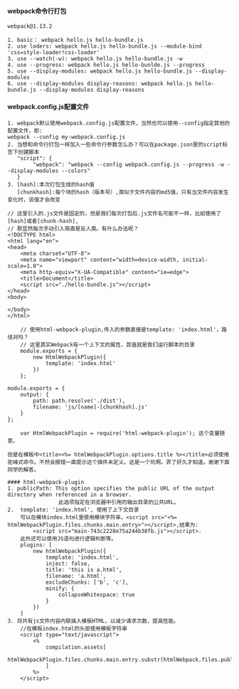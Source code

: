 #### webpack命令行打包
	webpack@1.13.2
	
	1. basic： webpack hello.js hello-bundle.js
	2. use loders: webpack hello.js hello-bundle.js --module-bind 'css=style-loader!css-loader'
	3. use --watch(-w): webpack hello.js hello-bundle.js -w
	4. use --progress: webpack hello.js hello-bunlde.js --progress
	5. use --display-modules: webpack hello.js hello-bundle.js --display-modules
	6. use --display-modules display-reasons: webpack hello.js hello-bundle.js --display-modules display-reasons

#### webpack.config.js配置文件
	1. webpack默认使用webpack.config.js配置文件，当然也可以使用--config指定其他的配置文件，即:
	webpack --config my-webpack.config.js
	2. 当想和命令行打包一样加入一些命令行参数怎么办？可以在package.json里的script标签下创建脚本
	   "script": {
	   		"webpack": "webpack --config webpack.config.js --progress -w --display-modules --colors"
	   }
	3. [hash]:本次打包生成的hash值
	   [chunkhash]:每个块的hash（版本号）,类似于文件内容的md5值，只有当文件内容发生变化时，该值才会改变
```
// 这里引入的.js文件是固定的，但是我们每次打包后.js文件名可能不一样，比如使用了[hash]或者[chunk-hash],
// 那显然每次手动引入简直是反人类。有什么办法呢？
<!DOCTYPE html>
<html lang="en">
<head>
    <meta charset="UTF-8">
    <meta name="viewport" content="width=device-width, initial-scale=1.0">
    <meta http-equiv="X-UA-Compatible" content="ie=edge">
    <title>Document</title>
    <script src="./hello-bundle.js"></script>
</head>
<body>
    
</body>
</html>
```		
```
	// 使用html-webpack-plugin,传入的参数直接是template: 'index.html'，路径对吗？
	// 这里其实Webpack有一个上下文的属性，其值就是我们运行脚本的目录
	module.exports = {
		new HtmlWebpackPlugin({
			template: 'index.html'
		})
	};
```
```
module.exports = {
	output: {
		path: path.resolve('./dist'),
		filename: 'js/[name]-[chunkhash].js'
	}
};
```
```
	var HtmlWebpackPlugin = require('html-webpack-plugin'); 这个变量随意。

但是在模板中<title><%= htmlWebpackPlugin.options.title %></title>必须使用驼峰式命令。不然会报错一直提示这个插件未定义。这是一个坑啊。弄了好久才知道。谢谢下面同学的解答。

```

```
#### html-webpack-plugin
1. publicPath: This option specifies the public URL of the output directory when referenced in a browser.
                此选项指定在浏览器中引用的输出目录的公共URL。
2.  template: 'index.html', 使用了上下文目录
    可以在模块index.html里使用模块字符串，<script src="<%= htmlWebpackPlugin.files.chunks.main.entry>"></script>,结果为:
        <script src="main-743c2228e75a244b38fb.js"></script>.
    此外还可以使用JS语句进行逻辑判断等。
    plugins: [
        new htmlWebpackPlugin({
            template: 'index.html',
            inject: false,
            title: 'this is a.html',
            filename: 'a.html',
            excludeChunks: ['b', 'c'],
            minify: {
                collapseWhitespace: true
            }
        })
    ]
3. 将共有js文件内容内联插入模板HTML，以减少请求次数，提高性能。
    //在模板index.html的头部使用模板字符串
    <script type="text/javascript">
        <% 
            compilation.assets[
                htmlWebpackPlugin.files.chunks.main.entry.substr(htmlWebpack.files.publicPath.length)
            ] 
        %>
    </script>
```